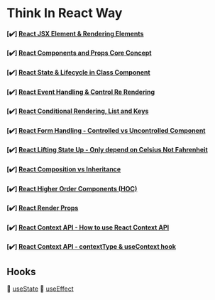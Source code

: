 # Think In React Way #

#### [:heavy_check_mark:] [React JSX Element & Rendering Elements](https://github.com/SOURAV-ROY/tirw/commit/9498bef57bfc27f1fe9cd31143ebd44f11d7e5bf)

#### [:heavy_check_mark:] [React Components and Props Core Concept](https://github.com/SOURAV-ROY/tirw/commit/eeeefed3f143c42e10ca4a9db853d7d2f18a65b8)

#### [:heavy_check_mark:] [React State & Lifecycle in Class Component](https://github.com/SOURAV-ROY/tirw/commit/81beabcda8666ae9a40e0f8f1aa8c7b4ca3c8154)

#### [:heavy_check_mark:] [React Event Handling & Control Re Rendering](https://github.com/SOURAV-ROY/tirw/commit/4f868ed821e0878d08cb96ec0dcfc783d5a27f6a)

#### [:heavy_check_mark:] [React Conditional Rendering, List and Keys](https://github.com/SOURAV-ROY/tirw/commit/e254061d8d22442695f3cb73ae41344faad014c6)

#### [:heavy_check_mark:] [React Form Handling - Controlled vs Uncontrolled Component](https://github.com/SOURAV-ROY/tirw/commit/a4bb1fdd06c75ffc8c3577511714cb067dbf5495)

#### [:heavy_check_mark:] [React Lifting State Up - Only depend on Celsius Not Fahrenheit](https://github.com/SOURAV-ROY/tirw/commit/2d68c474f35ca3b2081de5560a0158f752c99b81)

#### [:heavy_check_mark:] [React Composition vs Inheritance](https://github.com/SOURAV-ROY/tirw/commit/792b0013222810072a5b3f488857d09f0f5fd405)

#### [:heavy_check_mark:] [React Higher Order Components (HOC)](https://github.com/SOURAV-ROY/tirw/commit/c8a8ed4c32674586860d81527f12dd3a86569596)

#### [:heavy_check_mark:] [React Render Props](https://github.com/SOURAV-ROY/tirw/commit/d5e752973ca7eda805bf7470a05d186a713f6fbf)

#### [:heavy_check_mark:] [React Context API - How to use React Context API](https://github.com/SOURAV-ROY/tirw/commit/d87a4976fbaa2eceaeb199ae17898a560d90cd4c)

#### [:heavy_check_mark:] [React Context API - contextType & useContext hook](https://github.com/SOURAV-ROY/tirw/commit/407728bbcefe09b84fcb8427762dbbc95f29897b)

## Hooks ##

💚 [useState](https://github.com/SOURAV-ROY/tirw/commit/829ebf1926bd1319bbd4186ed141f09d30b6b759)
💚 [useEffect](https://github.com/SOURAV-ROY/tirw/commit/085fd1f1eb44f009601b5b97bcfbbc2efacb0d86)
